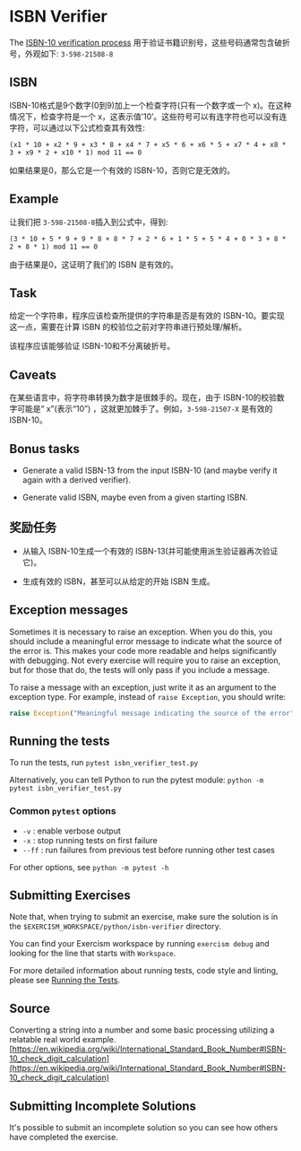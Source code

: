 # ISBN Verifier

The [ISBN-10 verification process](https://en.wikipedia.org/wiki/International_Standard_Book_Number) 用于验证书籍识别号，这些号码通常包含破折号，外观如下: `3-598-21508-8`

## ISBN

ISBN-10格式是9个数字(0到9)加上一个检查字符(只有一个数字或一个 x)。在这种情况下，检查字符是一个 x，这表示值’10’。这些符号可以有连字符也可以没有连字符，可以通过以下公式检查其有效性:

```
(x1 * 10 + x2 * 9 + x3 * 8 + x4 * 7 + x5 * 6 + x6 * 5 + x7 * 4 + x8 * 3 + x9 * 2 + x10 * 1) mod 11 == 0
```

如果结果是0，那么它是一个有效的 ISBN-10，否则它是无效的。

## Example

 让我们把 `3-598-21508-8`插入到公式中，得到:
```
(3 * 10 + 5 * 9 + 9 * 8 + 8 * 7 + 2 * 6 + 1 * 5 + 5 * 4 + 0 * 3 + 8 * 2 + 8 * 1) mod 11 == 0
```

由于结果是0，这证明了我们的 ISBN 是有效的。

## Task

给定一个字符串，程序应该检查所提供的字符串是否是有效的 ISBN-10。要实现这一点，需要在计算 ISBN 的校验位之前对字符串进行预处理/解析。

该程序应该能够验证 ISBN-10和不分离破折号。


## Caveats
在某些语言中，将字符串转换为数字是很棘手的。现在，由于 ISBN-10的校验数字可能是“ x”(表示“10”) ，这就更加棘手了。例如，`3-598-21507-X` 是有效的 ISBN-10。

## Bonus tasks

* Generate a valid ISBN-13 from the input ISBN-10 (and maybe verify it again with a derived verifier).

* Generate valid ISBN, maybe even from a given starting ISBN.

## 奖励任务

* 从输入 ISBN-10生成一个有效的 ISBN-13(并可能使用派生验证器再次验证它)。

* 生成有效的 ISBN，甚至可以从给定的开始 ISBN 生成。

## Exception messages

Sometimes it is necessary to raise an exception. When you do this, you should include a meaningful error message to
indicate what the source of the error is. This makes your code more readable and helps significantly with debugging. Not
every exercise will require you to raise an exception, but for those that do, the tests will only pass if you include
a message.

To raise a message with an exception, just write it as an argument to the exception type. For example, instead of
`raise Exception`, you should write:

```python
raise Exception("Meaningful message indicating the source of the error")
```

## Running the tests

To run the tests, run `pytest isbn_verifier_test.py`

Alternatively, you can tell Python to run the pytest module:
`python -m pytest isbn_verifier_test.py`

### Common `pytest` options

- `-v` : enable verbose output
- `-x` : stop running tests on first failure
- `--ff` : run failures from previous test before running other test cases

For other options, see `python -m pytest -h`

## Submitting Exercises

Note that, when trying to submit an exercise, make sure the solution is in the `$EXERCISM_WORKSPACE/python/isbn-verifier` directory.

You can find your Exercism workspace by running `exercism debug` and looking for the line that starts with `Workspace`.

For more detailed information about running tests, code style and linting,
please see [Running the Tests](http://exercism.io/tracks/python/tests).

## Source

Converting a string into a number and some basic processing utilizing a relatable real world example. [https://en.wikipedia.org/wiki/International_Standard_Book_Number#ISBN-10_check_digit_calculation](https://en.wikipedia.org/wiki/International_Standard_Book_Number#ISBN-10_check_digit_calculation)

## Submitting Incomplete Solutions

It's possible to submit an incomplete solution so you can see how others have completed the exercise.
